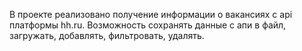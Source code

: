  В проекте реализовано получение информации о вакансиях с api платформы hh.ru. Возможность сохранять данные с апи в файл, загружать,  добавлять, фильтровать, удалять. 
